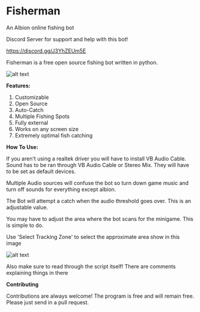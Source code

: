 # Fisherman
An Albion online fishing bot

Discord Server for support and help with this bot!

https://discord.gg/J3YhZEUm5E


Fisherman is a free open source fishing bot written in python.

![alt text](https://i.imgur.com/5hXNMt1.png)

**Features:**

1) Customizable
2) Open Source
3) Auto-Catch
4) Multiple Fishing Spots
5) Fully external
6) Works on any screen size
7) Extremely optimal fish catching

**How To Use:**

If you aren't using a realtek driver you will have to install VB Audio Cable. Sound has to be ran through VB Audio Cable or Stereo Mix. They will have to be set as default devices.

Multiple Audio sources will confuse the bot so turn down game music and turn off sounds for everything except albion.

The Bot will attempt a catch when the audio threshold goes over. This is an adjustable value.

You may have to adjust the area where the bot scans for the minigame. This is simple to do.

Use 'Select Tracking Zone' to select the approximate area show in this image

![alt text](https://i.imgur.com/uZt7vPF.png)

Also make sure to read through the script itself! There are comments explaining things in there 

**Contributing**

Contributions are always welcome!
The program is free and will remain free. Please just send in a pull request.
